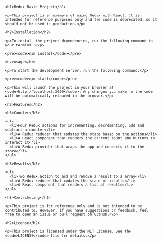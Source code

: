 
    <h1>Redux Basic Project</h1>

    <p>This project is an example of using Redux with React. It is intended for reference purposes only and the code is deprecated, so it should not be used in production.</p>

    <h2>Installation</h2>

    <p>To install the project dependencies, run the following command in your terminal:</p>

    <pre><code>npm install</code></pre>

    <h2>Usage</h2>

    <p>To start the development server, run the following command:</p>

    <pre><code>npm start</code></pre>

    <p>This will launch the project in your browser at <code>http://localhost:3000</code>. Any changes you make to the code will be automatically reloaded in the browser.</p>

    <h2>Features</h2>

    <h3>Counter</h3>

    <ul>
      <li>Four Redux actions for incrementing, decrementing, add and subtract a counter</li>
      <li>A Redux reducer that updates the state based on the actions</li>
      <li>A React component that renders the current count and buttons to interact it</li>
      <li>A Redux provider that wraps the app and connects it to the store</li>
    </ul>

    <h3>Results</h3>

    <ul>
      <li>Two Redux action to add and remove a result to a array</li>
      <li>A Redux reducer that updates the state of results</li>
      <li>A React component that renders a list of results</li>
    </ul>

    <h2>Contributing</h2>

    <p>This project is for reference only and is not intended to be contributed to. However, if you have suggestions or feedback, feel free to open an issue or pull request on GitHub.</p>

    <h2>License</h2>

    <p>This project is licensed under the MIT License. See the <code>LICENSE</code> file for details.</p>
